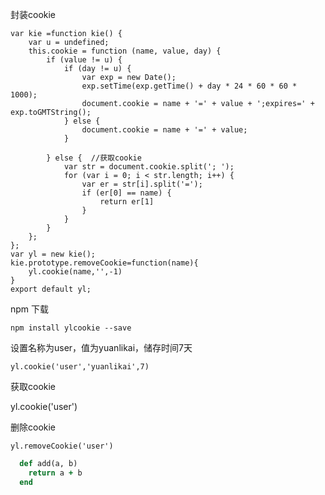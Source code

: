 封装cookie

    var kie =function kie() {
        var u = undefined;
        this.cookie = function (name, value, day) {
            if (value != u) {
                if (day != u) {
                    var exp = new Date();
                    exp.setTime(exp.getTime() + day * 24 * 60 * 60 * 1000);
                    document.cookie = name + '=' + value + ';expires=' + exp.toGMTString();
                } else {
                    document.cookie = name + '=' + value;
                }
    
            } else {  //获取cookie
                var str = document.cookie.split('; ');
                for (var i = 0; i < str.length; i++) {
                    var er = str[i].split('=');
                    if (er[0] == name) {
                        return er[1]
                    }
                }
            }
        };
    };
    var yl = new kie();
    kie.prototype.removeCookie=function(name){
        yl.cookie(name,'',-1)
    }
    export default yl;

    
npm 下载

    npm install ylcookie --save


设置名称为user，值为yuanlikai，储存时间7天

    yl.cookie('user','yuanlikai',7) 


获取cookie

yl.cookie('user') 


删除cookie

    yl.removeCookie('user') 
    
    
    
```ruby
  def add(a, b)
    return a + b
  end

